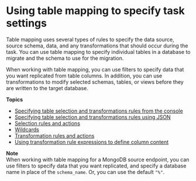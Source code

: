 # Using table mapping to specify task settings<a name="CHAP_Tasks.CustomizingTasks.TableMapping"></a>

Table mapping uses several types of rules to specify the data source, source schema, data, and any transformations that should occur during the task\. You can use table mapping to specify individual tables in a database to migrate and the schema to use for the migration\. 

When working with table mapping, you can use filters to specify data that you want replicated from table columns\. In addition, you can use transformations to modify selected schemas, tables, or views before they are written to the target database\.

**Topics**
+ [Specifying table selection and transformations rules from the console](CHAP_Tasks.CustomizingTasks.TableMapping.Console.md)
+ [Specifying table selection and transformations rules using JSON](CHAP_Tasks.CustomizingTasks.TableMapping.SelectionTransformation.md)
+ [Selection rules and actions](CHAP_Tasks.CustomizingTasks.TableMapping.SelectionTransformation.Selections.md)
+ [Wildcards](CHAP_Tasks.CustomizingTasks.TableMapping.SelectionTransformation.Wildcards.md)
+ [Transformation rules and actions](CHAP_Tasks.CustomizingTasks.TableMapping.SelectionTransformation.Transformations.md)
+ [Using transformation rule expressions to define column content](CHAP_Tasks.CustomizingTasks.TableMapping.SelectionTransformation.Expressions.md)

**Note**  
When working with table mapping for a MongoDB source endpoint, you can use filters to specify data that you want replicated, and specify a database name in place of the `schema_name`\. Or, you can use the default `"%"`\.